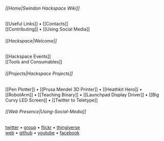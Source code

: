 ###### [[Home|Swindon Hackspace Wiki]]

[[Useful Links]] • [[Contacts]]  
[[Contributing]] • [[Using Social Media]]


###### [[Hackspace|Welcome]]

[[Hackspace Events]]  
[[Tools and Consumables]]


###### [[Projects|Hackspace Projects]]

[[Pen Plotter]] • 
[[Prusa Mendel 3D Printer]] • 
[[Heathkit Hero]] • 
[[RobotArm]] • 
[[Teaching Binary]] • 
[[Launchpad Display Driver]] • 
[[Big Curvy LED Screen]] • 
[[Twitter to Teletype]]





<!-- footer links -->

###### [[Web Presence|Using-Social-Media]]

[twitter] • [group][Google Group] • [flickr] • [thingiverse][]  
[web][Website] • [github] • [youtube] • [facebook]

[Website]: http://swindon.hackspace.org.uk/
[Google Group]: http://groups.google.com/group/swindon-hackspace
[Twitter]: http://twitter.com/snhack
[YouTube]: http://www.youtube.com/user/snhackspace
[Flickr]: https://www.flickr.com/groups/swindon-hackspace/
[Facebook]: https://www.facebook.com/swindon.hackspace
[Github]: https://github.com/snhack
[Thingiverse]: http://www.thingiverse.com/Swindon-Hackspace/

<!--
[`web`][web]
[`group`][Google Group]
[`twitter`][Twitter]
[`flickr`][Flickr]
[`youtube`][YouTube]
[`fbook`][Facebook]
[`thingiverse`][Thingiverse]
[`github`][Github]
-->